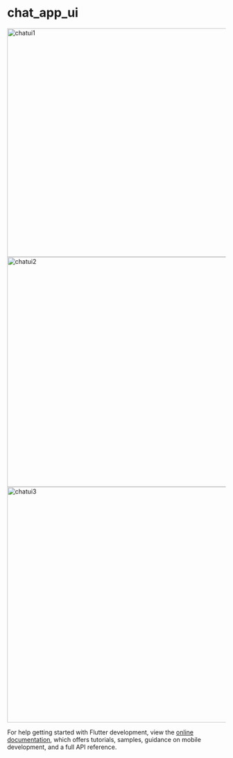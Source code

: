 # chat_app_ui

<img width="527" alt="chatui1" src="https://user-images.githubusercontent.com/32479488/162244533-8db77aba-2cee-4397-95d9-7ed09d133a15.png">
<img width="530" alt="chatui2" src="https://user-images.githubusercontent.com/32479488/162244654-a5892407-2ca6-42ec-af6b-85fd6f9fc80a.png">
<img width="543" alt="chatui3" src="https://user-images.githubusercontent.com/32479488/162244716-7da31bf3-5803-4221-933e-fd8db23b7221.png">



For help getting started with Flutter development, view the
[online documentation](https://docs.flutter.dev/), which offers tutorials,
samples, guidance on mobile development, and a full API reference.
